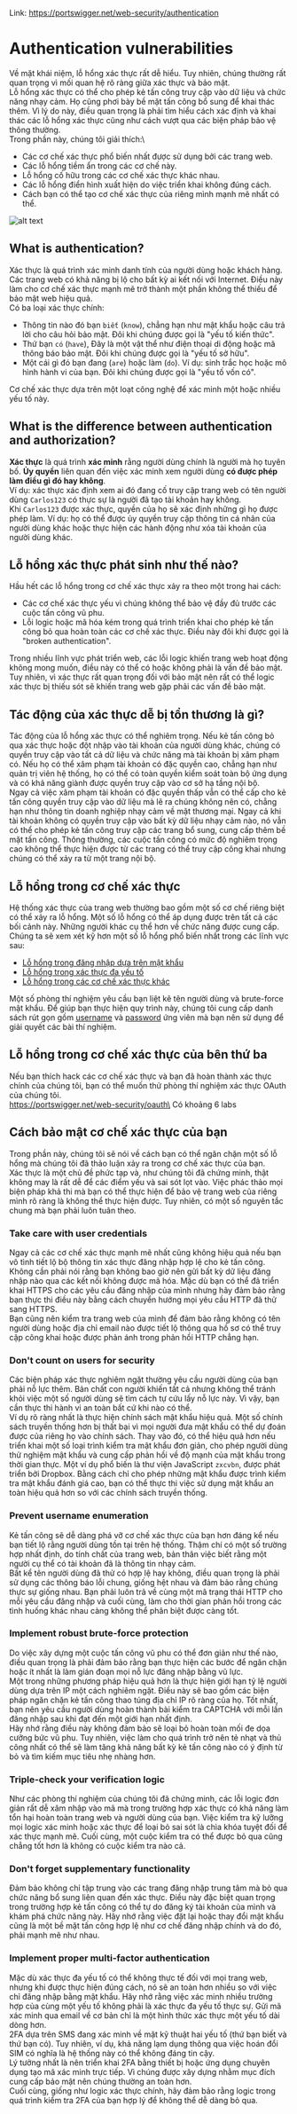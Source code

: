 Link: https://portswigger.net/web-security/authentication

# Authentication vulnerabilities
Về mặt khái niệm, lỗ hổng xác thực rất dễ hiểu. Tuy nhiên, chúng thường rất quan trọng vì mối quan hệ rõ ràng giữa xác thực và bảo mật.\
Lỗ hổng xác thực có thể cho phép kẻ tấn công truy cập vào dữ liệu và chức năng nhạy cảm. Họ cũng phơi bày bề mặt tấn công bổ sung để khai thác thêm. Vì lý do này, điều quan trọng là phải tìm hiểu cách xác định và khai thác các lỗ hổng xác thực cũng như cách vượt qua các biện pháp bảo vệ thông thường.\
Trong phần này, chúng tôi giải thích:\
- Các cơ chế xác thực phổ biến nhất được sử dụng bởi các trang web.
- Các lỗ hổng tiềm ẩn trong các cơ chế này.
- Lỗ hổng cố hữu trong các cơ chế xác thực khác nhau.
- Các lỗ hổng điển hình xuất hiện do việc triển khai không đúng cách.
- Cách bạn có thể tạo cơ chế xác thực của riêng mình mạnh mẽ nhất có thể.

![alt text](image.png)

## What is authentication?
Xác thực là quá trình xác minh danh tính của người dùng hoặc khách hàng. Các trang web có khả năng bị lộ cho bất kỳ ai kết nối với Internet. Điều này làm cho cơ chế xác thực mạnh mẽ trở thành một phần không thể thiếu để bảo mật web hiệu quả.\
Có ba loại xác thực chính:
- Thông tin nào đó bạn `biết` (`know`), chẳng hạn như mật khẩu hoặc câu trả lời cho câu hỏi bảo mật. Đôi khi chúng được gọi là "yếu tố kiến ​​thức".
- Thứ bạn `có` (`have`), Đây là một vật thể như điện thoại di động hoặc mã thông báo bảo mật. Đôi khi chúng được gọi là "yếu tố sở hữu".
- Một cái gì đó bạn đang (`are`) hoặc làm (`do`). Ví dụ: sinh trắc học hoặc mô hình hành vi của bạn. Đôi khi chúng được gọi là "yếu tố vốn có".

Cơ chế xác thực dựa trên một loạt công nghệ để xác minh một hoặc nhiều yếu tố này.
## What is the difference between authentication and authorization?
**Xác thực** là quá trình **xác minh** rằng người dùng chính là người mà họ tuyên bố. **Ủy quyền** liên quan đến việc xác minh xem người dùng **có được phép làm điều gì đó hay không**.\
Ví dụ: xác thực xác định xem ai đó đang cố truy cập trang web có tên người dùng `Carlos123` có thực sự là người đã tạo tài khoản hay không.\
Khi `Carlos123` được xác thực, quyền của họ sẽ xác định những gì họ được phép làm. Ví dụ: họ có thể được ủy quyền truy cập thông tin cá nhân của người dùng khác hoặc thực hiện các hành động như xóa tài khoản của người dùng khác.
## Lỗ hổng xác thực phát sinh như thế nào?
Hầu hết các lỗ hổng trong cơ chế xác thực xảy ra theo một trong hai cách:
- Các cơ chế xác thực yếu vì chúng không thể bảo vệ đầy đủ trước các cuộc tấn công vũ phu.
- Lỗi logic hoặc mã hóa kém trong quá trình triển khai cho phép kẻ tấn công bỏ qua hoàn toàn các cơ chế xác thực. Điều này đôi khi được gọi là "broken authentication".

Trong nhiều lĩnh vực phát triển web, các lỗi logic khiến trang web hoạt động không mong muốn, điều này có thể có hoặc không phải là vấn đề bảo mật. Tuy nhiên, vì xác thực rất quan trọng đối với bảo mật nên rất có thể logic xác thực bị thiếu sót sẽ khiến trang web gặp phải các vấn đề bảo mật.
## Tác động của xác thực dễ bị tổn thương là gì?
Tác động của lỗ hổng xác thực có thể nghiêm trọng. Nếu kẻ tấn công bỏ qua xác thực hoặc đột nhập vào tài khoản của người dùng khác, chúng có quyền truy cập vào tất cả dữ liệu và chức năng mà tài khoản bị xâm phạm có. Nếu họ có thể xâm phạm tài khoản có đặc quyền cao, chẳng hạn như quản trị viên hệ thống, họ có thể có toàn quyền kiểm soát toàn bộ ứng dụng và có khả năng giành được quyền truy cập vào cơ sở hạ tầng nội bộ.\
Ngay cả việc xâm phạm tài khoản có đặc quyền thấp vẫn có thể cấp cho kẻ tấn công quyền truy cập vào dữ liệu mà lẽ ra chúng không nên có, chẳng hạn như thông tin doanh nghiệp nhạy cảm về mặt thương mại. Ngay cả khi tài khoản không có quyền truy cập vào bất kỳ dữ liệu nhạy cảm nào, nó vẫn có thể cho phép kẻ tấn công truy cập các trang bổ sung, cung cấp thêm bề mặt tấn công. Thông thường, các cuộc tấn công có mức độ nghiêm trọng cao không thể thực hiện được từ các trang có thể truy cập công khai nhưng chúng có thể xảy ra từ một trang nội bộ.
## Lỗ hổng trong cơ chế xác thực
Hệ thống xác thực của trang web thường bao gồm một số cơ chế riêng biệt có thể xảy ra lỗ hổng. Một số lỗ hổng có thể áp dụng được trên tất cả các bối cảnh này. Những người khác cụ thể hơn về chức năng được cung cấp.\
Chúng ta sẽ xem xét kỹ hơn một số lỗ hổng phổ biến nhất trong các lĩnh vực sau:
- [Lỗ hổng trong đăng nhập dựa trên mật khẩu](<Vulnerabilities in password-based login.md>)
- [Lỗ hổng trong xác thực đa yếu tố](<Vulnerabilities in multi-factor authentication.md>)
- [Lỗ hổng trong các cơ chế xác thực khác](<Vulnerabilities in other authentication mechanisms.md>)

Một số phòng thí nghiệm yêu cầu bạn liệt kê tên người dùng và brute-force mật khẩu. Để giúp bạn thực hiện quy trình này, chúng tôi cung cấp danh sách rút gọn gồm [username](username.txt) và [password](password.txt) ứng viên mà bạn nên sử dụng để giải quyết các bài thí nghiệm.

## Lỗ hổng trong cơ chế xác thực của bên thứ ba
Nếu bạn thích hack các cơ chế xác thực và bạn đã hoàn thành xác thực chính của chúng tôi, bạn có thể muốn thử phòng thí nghiệm xác thực OAuth của chúng tôi.\
https://portswigger.net/web-security/oauth\
Có khoảng 6 labs

## Cách bảo mật cơ chế xác thực của bạn
Trong phần này, chúng tôi sẽ nói về cách bạn có thể ngăn chặn một số lỗ hổng mà chúng tôi đã thảo luận xảy ra trong cơ chế xác thực của bạn.\
Xác thực là một chủ đề phức tạp và, như chúng tôi đã chứng minh, thật không may là rất dễ để các điểm yếu và sai sót lọt vào. Việc phác thảo mọi biện pháp khả thi mà bạn có thể thực hiện để bảo vệ trang web của riêng mình rõ ràng là không thể thực hiện được. Tuy nhiên, có một số nguyên tắc chung mà bạn phải luôn tuân theo.
### Take care with user credentials
Ngay cả các cơ chế xác thực mạnh mẽ nhất cũng không hiệu quả nếu bạn vô tình tiết lộ bộ thông tin xác thực đăng nhập hợp lệ cho kẻ tấn công. Không cần phải nói rằng bạn không bao giờ nên gửi bất kỳ dữ liệu đăng nhập nào qua các kết nối không được mã hóa. Mặc dù bạn có thể đã triển khai HTTPS cho các yêu cầu đăng nhập của mình nhưng hãy đảm bảo rằng bạn thực thi điều này bằng cách chuyển hướng mọi yêu cầu HTTP đã thử sang HTTPS.\
Bạn cũng nên kiểm tra trang web của mình để đảm bảo rằng không có tên người dùng hoặc địa chỉ email nào được tiết lộ thông qua hồ sơ có thể truy cập công khai hoặc được phản ánh trong phản hồi HTTP chẳng hạn.
### Don't count on users for security
Các biện pháp xác thực nghiêm ngặt thường yêu cầu người dùng của bạn phải nỗ lực thêm. Bản chất con người khiến tất cả nhưng không thể tránh khỏi việc một số người dùng sẽ tìm cách tự cứu lấy nỗ lực này. Vì vậy, bạn cần thực thi hành vi an toàn bất cứ khi nào có thể.\
Ví dụ rõ ràng nhất là thực hiện chính sách mật khẩu hiệu quả. Một số chính sách truyền thống hơn bị thất bại vì mọi người đưa mật khẩu có thể dự đoán được của riêng họ vào chính sách. Thay vào đó, có thể hiệu quả hơn nếu triển khai một số loại trình kiểm tra mật khẩu đơn giản, cho phép người dùng thử nghiệm mật khẩu và cung cấp phản hồi về độ mạnh của mật khẩu trong thời gian thực. Một ví dụ phổ biến là thư viện JavaScript `zxcvbn`, được phát triển bởi Dropbox. Bằng cách chỉ cho phép những mật khẩu được trình kiểm tra mật khẩu đánh giá cao, bạn có thể thực thi việc sử dụng mật khẩu an toàn hiệu quả hơn so với các chính sách truyền thống.
### Prevent username enumeration
Kẻ tấn công sẽ dễ dàng phá vỡ cơ chế xác thực của bạn hơn đáng kể nếu bạn tiết lộ rằng người dùng tồn tại trên hệ thống. Thậm chí có một số trường hợp nhất định, do tính chất của trang web, bản thân việc biết rằng một người cụ thể có tài khoản đã là thông tin nhạy cảm.\
Bất kể tên người dùng đã thử có hợp lệ hay không, điều quan trọng là phải sử dụng các thông báo lỗi chung, giống hệt nhau và đảm bảo rằng chúng thực sự giống nhau. Bạn phải luôn trả về cùng một mã trạng thái HTTP cho mỗi yêu cầu đăng nhập và cuối cùng, làm cho thời gian phản hồi trong các tình huống khác nhau càng không thể phân biệt được càng tốt.
### Implement robust brute-force protection
Do việc xây dựng một cuộc tấn công vũ phu có thể đơn giản như thế nào, điều quan trọng là phải đảm bảo rằng bạn thực hiện các bước để ngăn chặn hoặc ít nhất là làm gián đoạn mọi nỗ lực đăng nhập bằng vũ lực.\
Một trong những phương pháp hiệu quả hơn là thực hiện giới hạn tỷ lệ người dùng dựa trên IP một cách nghiêm ngặt. Điều này sẽ bao gồm các biện pháp ngăn chặn kẻ tấn công thao túng địa chỉ IP rõ ràng của họ. Tốt nhất, bạn nên yêu cầu người dùng hoàn thành bài kiểm tra CAPTCHA với mỗi lần đăng nhập sau khi đạt đến một giới hạn nhất định.\
Hãy nhớ rằng điều này không đảm bảo sẽ loại bỏ hoàn toàn mối đe dọa cưỡng bức vũ phu. Tuy nhiên, việc làm cho quá trình trở nên tẻ nhạt và thủ công nhất có thể sẽ làm tăng khả năng bất kỳ kẻ tấn công nào có ý định từ bỏ và tìm kiếm mục tiêu nhẹ nhàng hơn.
### Triple-check your verification logic
Như các phòng thí nghiệm của chúng tôi đã chứng minh, các lỗi logic đơn giản rất dễ xâm nhập vào mã mà trong trường hợp xác thực có khả năng làm tổn hại hoàn toàn trang web và người dùng của bạn. Việc kiểm tra kỹ lưỡng mọi logic xác minh hoặc xác thực để loại bỏ sai sót là chìa khóa tuyệt đối để xác thực mạnh mẽ. Cuối cùng, một cuộc kiểm tra có thể được bỏ qua cũng chẳng tốt hơn là không có cuộc kiểm tra nào cả.
### Don't forget supplementary functionality
Đảm bảo không chỉ tập trung vào các trang đăng nhập trung tâm mà bỏ qua chức năng bổ sung liên quan đến xác thực. Điều này đặc biệt quan trọng trong trường hợp kẻ tấn công có thể tự do đăng ký tài khoản của mình và khám phá chức năng này. Hãy nhớ rằng việc đặt lại hoặc thay đổi mật khẩu cũng là một bề mặt tấn công hợp lệ như cơ chế đăng nhập chính và do đó, phải mạnh mẽ như nhau.
### Implement proper multi-factor authentication
Mặc dù xác thực đa yếu tố có thể không thực tế đối với mọi trang web, nhưng khi được thực hiện đúng cách, nó sẽ an toàn hơn nhiều so với việc chỉ đăng nhập bằng mật khẩu. Hãy nhớ rằng việc xác minh nhiều trường hợp của cùng một yếu tố không phải là xác thực đa yếu tố thực sự. Gửi mã xác minh qua email về cơ bản chỉ là một hình thức xác thực một yếu tố dài dòng hơn.\
2FA dựa trên SMS đang xác minh về mặt kỹ thuật hai yếu tố (thứ bạn biết và thứ bạn có). Tuy nhiên, ví dụ, khả năng lạm dụng thông qua việc hoán đổi SIM có nghĩa là hệ thống này có thể không đáng tin cậy.\
Lý tưởng nhất là nên triển khai 2FA bằng thiết bị hoặc ứng dụng chuyên dụng tạo mã xác minh trực tiếp. Vì chúng được xây dựng nhằm mục đích cung cấp bảo mật nên chúng thường an toàn hơn.\
Cuối cùng, giống như logic xác thực chính, hãy đảm bảo rằng logic trong quá trình kiểm tra 2FA của bạn hợp lý để không thể dễ dàng bỏ qua.




